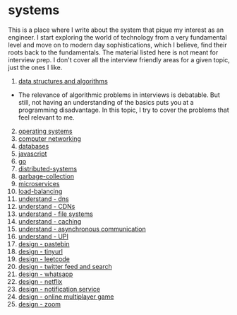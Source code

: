 
[meta]: # (CSS_URL=./style.css)
[meta]: # (DOCUMENT_TITLE=systems - viveknathani)

# systems

This is a place where I write about the system that pique my interest as an engineer. I start exploring the world of technology from a very fundamental level and move on to modern day sophistications, which I believe, find their roots back to the fundamentals. The material listed here is not meant for interview prep. I don't cover all the interview friendly areas for a given topic, just the ones I like.

1. [data structures and algorithms](./dsa) 
- The relevance of algorithmic problems in interviews is debatable. But still, not having an understanding of the basics puts you at a programming disadvantage. In this topic, I try to cover the problems that feel relevant to me.

2. [operating systems](./os)
3. [computer networking](./cn)
4. [databases](./db)
5. [javascript](./js)
6. [go](./go)
7. [distributed-systems](./distributed)
8. [garbage-collection](./gc)
9. [microservices](./microservices)
10. [load-balancing](./load-balancing)
11. [understand - dns](./dns)
12. [understand - CDNs](./cdn)
13. [understand - file systems](./fs)
14. [understand - caching](./cache)
15. [understand - asynchronous communication](./async)
16. [understand - UPI](./upi)
17. [design - pastebin](./pastebin)
18. [design - tinyurl](./tinyurl)
19. [design - leetcode](./leetcode)
20. [design - twitter feed and search](./twitter)
21. [design - whatsapp](./whatsapp)
22. [design - netflix](./netflix)
23. [design - notification service](./notifs)
24. [design - online multiplayer game](./multiplayer-game)
25. [design - zoom](./zoom)

